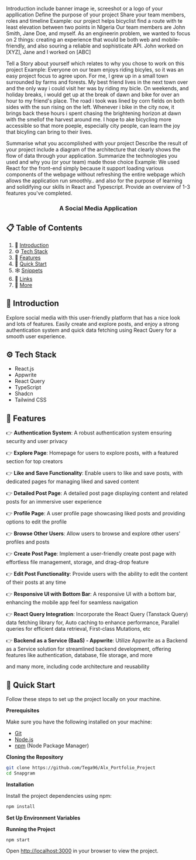 Introduction
  include banner image ie, screeshot or a logo of your appllication
  Define the purpose of your project
  Share your team members, roles and timeline
      Example: our project helps bicyclist find a route with te least elevation between two points in NIgeria
      Our team members are John Smith, Jane Doe, and myself. As an engineerin problem, we wanted to focus on 2 
      things: creating an experience that would be both web and mobile-friendly, and also souring a reliable 
      and sophisticate API. John worked on [XYZ], Jane and I worked on [ABC]

Tell a Story about yourself which relates to why you chose to work on this project
      Example: Everyone on our team enjoys riding bicyles, so it was an easy project focus to agree upon. For me, 
      I grew up in a small town surrounded by farms and forests. My best friend lives in the next town over and the
      only way i could visit her was by riding my bicle. On weekends, and holiday breaks, i would get up at the break of dawn and bike for over an hour to my friend's place. The road i took was lined by corn fields on both sides with the sun rising on the left. Whenever i bike in the city now, it brings back these hours i spent chasing the brightening horizon at dawn with the smellof the harvest around me. I hope to ake bicycling more accessible so that more poeple, especially city people, can learn the joy that bicyling can bring to their lives.

Summarise what you accomplished with your project
  Describe the result of your project
    include a diagram of the architecture that clearly shows the flow of data through your application.
    Summarize the technologies you used and why you (or your team) made those choice
      Example: We used React for the front-end simply because it support loading various components of the webpage without refreshing the entire webpage which allows the application run smoothly.. and also for the purpose of learning and solidifying our skills in React and Typescript. 
    Provide an overview of 1-3 features you've completed.



























  <h3 align="center">A Social Media Application</h3>

  <div align="center">
    
  </div>


## 📋 <a name="table">Table of Contents</a>

1. 🤖 [Introduction](#introduction)
2. ⚙️ [Tech Stack](#tech-stack)
3. 🔋 [Features](#features)
4. 🤸 [Quick Start](#quick-start)
5. 🕸️ [Snippets](#snippets)
6. 🔗 [Links](#links)
7. 🚀 [More](#more)



## <a name="introduction">🤖 Introduction</a>

Explore social media with this user-friendly platform that has a nice look and lots of features. Easily create and explore posts, and enjoy a strong authentication system and quick data fetching using React Query for a smooth user experience.


## <a name="tech-stack">⚙️ Tech Stack</a>

- React.js
- Appwrite
- React Query
- TypeScript
- Shadcn
- Tailwind CSS

## <a name="features">🔋 Features</a>

👉 **Authentication System**: A robust authentication system ensuring security and user privacy

👉 **Explore Page**: Homepage for users to explore posts, with a featured section for top creators

👉 **Like and Save Functionality**: Enable users to like and save posts, with dedicated pages for managing liked and saved content

👉 **Detailed Post Page**: A detailed post page displaying content and related posts for an immersive user experience

👉 **Profile Page**: A user profile page showcasing liked posts and providing options to edit the profile

👉 **Browse Other Users**: Allow users to browse and explore other users' profiles and posts

👉 **Create Post Page**: Implement a user-friendly create post page with effortless file management, storage, and drag-drop feature

👉 **Edit Post Functionality**: Provide users with the ability to edit the content of their posts at any time

👉 **Responsive UI with Bottom Bar**: A responsive UI with a bottom bar, enhancing the mobile app feel for seamless navigation

👉 **React Query Integration**: Incorporate the React Query (Tanstack Query) data fetching library for, Auto caching to enhance performance, Parallel queries for efficient data retrieval, First-class Mutations, etc

👉 **Backend as a Service (BaaS) - Appwrite**: Utilize Appwrite as a Backend as a Service solution for streamlined backend development, offering features like authentication, database, file storage, and more

and many more, including code architecture and reusability 

## <a name="quick-start">🤸 Quick Start</a>

Follow these steps to set up the project locally on your machine.

**Prerequisites**

Make sure you have the following installed on your machine:

- [Git](https://git-scm.com/)
- [Node.js](https://nodejs.org/en)
- [npm](https://www.npmjs.com/) (Node Package Manager)

**Cloning the Repository**

```bash
git clone https://github.com/Tega96/Alx_Portfolio_Project
cd Snapgram
```

**Installation**

Install the project dependencies using npm:

```bash
npm install
```

**Set Up Environment Variables**



**Running the Project**

```bash
npm start
```

Open [http://localhost:3000](http://localhost:3000) in your browser to view the project.

